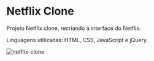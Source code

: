 # Netflix Clone

Projeto Netflix clone, recriando a interface do Netflix.

Linguagens utilizadas: HTML, CSS, JavaScript e jQuery.

![netflix-clone](https://user-images.githubusercontent.com/100729378/174927217-5e8ebc36-cb97-4d7a-8398-852e69ad68b6.jpg)
